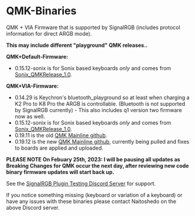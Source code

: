# QMK-Binaries
QMK + VIA Firmware that is supported by SignalRGB (includes protocol information for direct ARGB mode).
	
**This may include different "playground" QMK releases..**

**QMK+Default-Firmware:**
* 0.15.12-sonix is for Sonix based keyboards _only_ and comes from [Sonix_QMKRelease_1.0](https://gitlab.com/signalrgb/qmk_firmware/-/tree/Sonix_QMKRelease_1.0/keyboards).

**QMK+VIA-Firmware:**
* 0.14.29 is Keychron's bluetooth_playground so at least when charging a K2 Pro to K8 Pro the ARGB is controllable. (Bluetooth is not supported by SignalRGB currently) - This also includes q1 version two firmware now as well.
* 0.15.12-sonix is for Sonix based keyboards _only_ and comes from [Sonix_QMKRelease_1.0](https://gitlab.com/signalrgb/qmk_firmware/-/tree/Sonix_QMKRelease_1.0/keyboards).
* 0.19.11 is the old [QMK Mainline github](https://github.com/qmk/qmk_firmware).
* 0.19.12 is the new [QMK Mainline github](https://github.com/qmk/qmk_firmware), currently being pulled and fixes to boards are applied and uploaded.

**PLEASE NOTE On Febuary 25th, 2023: I will be pausing all updates as Breaking Changes for QMK occur the next day, after reviewing new code binary firmware updates will start back up.**

See the [SignalRGB Plugin Testing Discord Server](https://discord.gg/J5dwtcNhqC) for support.

If you notice something missing (keyboard or variation of a keyboard) or have any issues with these binaries please contact Naitoshedo on the above Discord server.
